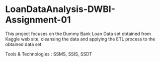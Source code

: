 # LoanDataAnalysis-DWBI-Assignment-01

This project focuses on the Dummy Bank Loan Data set obtained from Kaggle web site, cleansing the data and applying the ETL process to the obtained data set.

Tools & Technologies : SSMS, SSIS, SSDT
